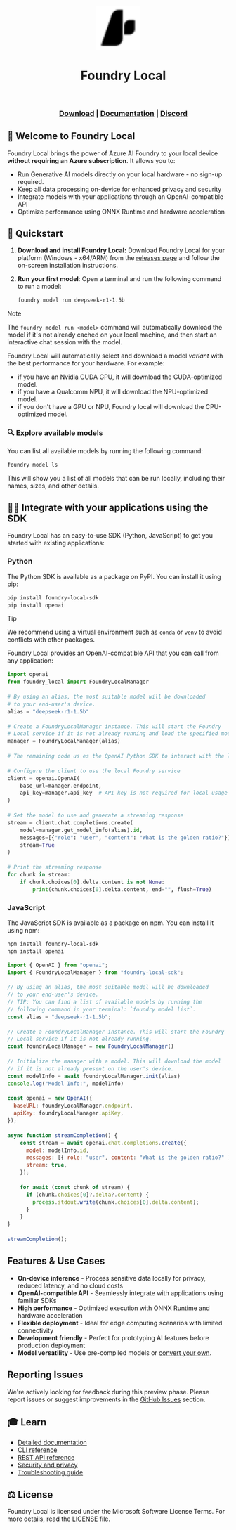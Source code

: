<div align="center">
  <picture align="center">
    <source media="(prefers-color-scheme: dark)" srcset="media/icons/ai_studio_icon_white.svg">
    <source media="(prefers-color-scheme: light)" srcset="media/icons/ai_studio_icon_black.svg">
    <img alt="AI Foundry icon." src="media/icons/ai_studio_icon_black.svg" height="100" style="max-width: 100%;">
  </picture>
<div id="user-content-toc">
  <ul align="center" style="list-style: none;">
    <summary>
      <h1>Foundry Local</h1><br>
     <h3><a href="https://aka.ms/foundry-local-installer">Download</a> | <a href="https://aka.ms/foundry-local-docs">Documentation</a> | <a href="https://aka.ms/foundry-local-discord">Discord</a></h3>
    </summary>
  </ul>
</div>
</div>

## 👋 Welcome to Foundry Local

Foundry Local brings the power of Azure AI Foundry to your local device **without requiring an Azure subscription**. It allows you to:

- Run Generative AI models directly on your local hardware - no sign-up required.
- Keep all data processing on-device for enhanced privacy and security
- Integrate models with your applications through an OpenAI-compatible API
- Optimize performance using ONNX Runtime and hardware acceleration

## 🚀 Quickstart

1. **Download and install Foundry Local:** Download Foundry Local for your platform (Windows - x64/ARM) from the [releases page](https://github.com/microsoft/Foundry-Local/releases) and follow the on-screen installation instructions.

2. **Run your first model**: Open a terminal and run the following command to run a model:

   ```bash
   foundry model run deepseek-r1-1.5b
   ```

> [!NOTE]
> The `foundry model run <model>` command will automatically download the model if it's not already cached on your local machine, and then start an interactive chat session with the model.

Foundry Local will automatically select and download a model *variant* with the best performance for your hardware. For example:

- if you have an Nvidia CUDA GPU, it will download the CUDA-optimized model.
- if you have a Qualcomm NPU, it will download the NPU-optimized model.
- if you don't have a GPU or NPU, Foundry local will download the CPU-optimized model.

### 🔍 Explore available models

You can list all available models by running the following command:

```bash
foundry model ls
```

This will show you a list of all models that can be run locally, including their names, sizes, and other details.

## 🧑‍💻 Integrate with your applications using the SDK

Foundry Local has an easy-to-use SDK (Python, JavaScript) to get you started with existing applications:

### Python

The Python SDK is available as a package on PyPI. You can install it using pip:

```bash
pip install foundry-local-sdk
pip install openai
```

> [!TIP]
> We recommend using a virtual environment such as `conda` or `venv` to avoid conflicts with other packages.


Foundry Local provides an OpenAI-compatible API that you can call from any application:

```python
import openai
from foundry_local import FoundryLocalManager

# By using an alias, the most suitable model will be downloaded 
# to your end-user's device.
alias = "deepseek-r1-1.5b"

# Create a FoundryLocalManager instance. This will start the Foundry 
# Local service if it is not already running and load the specified model.
manager = FoundryLocalManager(alias)

# The remaining code us es the OpenAI Python SDK to interact with the local model.

# Configure the client to use the local Foundry service
client = openai.OpenAI(
    base_url=manager.endpoint,
    api_key=manager.api_key  # API key is not required for local usage
)

# Set the model to use and generate a streaming response
stream = client.chat.completions.create(
    model=manager.get_model_info(alias).id,
    messages=[{"role": "user", "content": "What is the golden ratio?"}],
    stream=True
)

# Print the streaming response
for chunk in stream:
    if chunk.choices[0].delta.content is not None:
        print(chunk.choices[0].delta.content, end="", flush=True)
```

### JavaScript

The JavaScript SDK is available as a package on npm. You can install it using npm:

```bash
npm install foundry-local-sdk
npm install openai
```

```javascript
import { OpenAI } from "openai";
import { FoundryLocalManager } from "foundry-local-sdk";

// By using an alias, the most suitable model will be downloaded 
// to your end-user's device.
// TIP: You can find a list of available models by running the 
// following command in your terminal: `foundry model list`.
const alias = "deepseek-r1-1.5b";

// Create a FoundryLocalManager instance. This will start the Foundry 
// Local service if it is not already running.
const foundryLocalManager = new FoundryLocalManager()

// Initialize the manager with a model. This will download the model 
// if it is not already present on the user's device.
const modelInfo = await foundryLocalManager.init(alias)
console.log("Model Info:", modelInfo)

const openai = new OpenAI({
  baseURL: foundryLocalManager.endpoint,
  apiKey: foundryLocalManager.apiKey,
});

async function streamCompletion() {
    const stream = await openai.chat.completions.create({
      model: modelInfo.id,
      messages: [{ role: "user", content: "What is the golden ratio?" }],
      stream: true,
    });
  
    for await (const chunk of stream) {
      if (chunk.choices[0]?.delta?.content) {
        process.stdout.write(chunk.choices[0].delta.content);
      }
    }
}
  
streamCompletion();
```


## Features & Use Cases

- **On-device inference** - Process sensitive data locally for privacy, reduced latency, and no cloud costs
- **OpenAI-compatible API** - Seamlessly integrate with applications using familiar SDKs
- **High performance** - Optimized execution with ONNX Runtime and hardware acceleration
- **Flexible deployment** - Ideal for edge computing scenarios with limited connectivity
- **Development friendly** - Perfect for prototyping AI features before production deployment
- **Model versatility** - Use pre-compiled models or [convert your own](./docs/how-to/compile-models-for-foundry-local.md).

## Reporting Issues

We're actively looking for feedback during this preview phase. Please report issues or suggest improvements in the [GitHub Issues](https://github.com/microsoft/Foundry-Local/issues) section.

## 🎓 Learn

- [Detailed documentation](./docs/README.md)
- [CLI reference](./docs/reference/reference-cli.md)
- [REST API reference](./docs/reference/reference-rest.md)
- [Security and privacy](./docs/reference/reference-security-privacy.md)
- [Troubleshooting guide](./docs/reference/reference-troubleshooting.md)

## ⚖️ License

Foundry Local is licensed under the Microsoft Software License Terms. For more details, read the [LICENSE](LICENSE) file.
